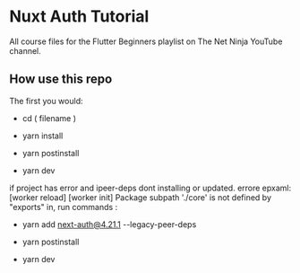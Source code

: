 # Nuxt Auth Tutorial

All course files for the Flutter Beginners playlist on The Net Ninja YouTube channel.

## How use this repo

The first you would:

- cd ( filename )

- yarn install

- yarn postinstall

- yarn dev 

if project has error and ipeer-deps dont installing  or updated. errore epxaml: [worker reload] [worker init] Package subpath './core' is not defined by "exports" in, run commands :

- yarn add next-auth@4.21.1 --legacy-peer-deps

- yarn postinstall

- yarn dev
